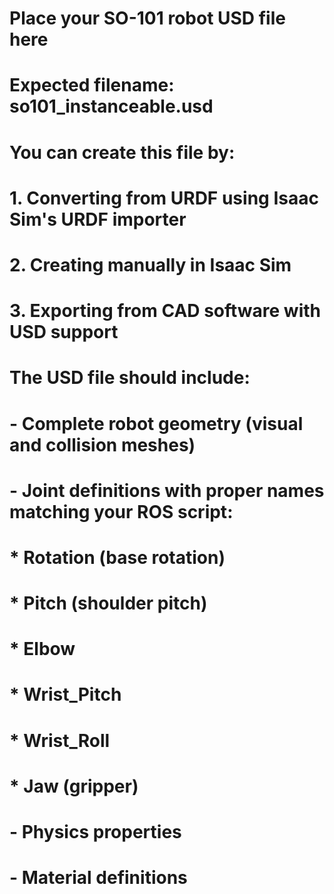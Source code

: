 # Place your SO-101 robot USD file here
# 
# Expected filename: so101_instanceable.usd
#
# You can create this file by:
# 1. Converting from URDF using Isaac Sim's URDF importer
# 2. Creating manually in Isaac Sim
# 3. Exporting from CAD software with USD support
#
# The USD file should include:
# - Complete robot geometry (visual and collision meshes)
# - Joint definitions with proper names matching your ROS script:
#   * Rotation (base rotation)
#   * Pitch (shoulder pitch)  
#   * Elbow
#   * Wrist_Pitch
#   * Wrist_Roll
#   * Jaw (gripper)
# - Physics properties
# - Material definitions

